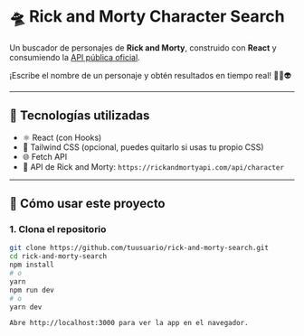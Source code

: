 # 🛸 Rick and Morty Character Search

Un buscador de personajes de **Rick and Morty**, construido con **React** y consumiendo la [API pública oficial](https://rickandmortyapi.com/).

¡Escribe el nombre de un personaje y obtén resultados en tiempo real! 👨‍🔬👽

---

## 🧪 Tecnologías utilizadas

- ⚛️ React (con Hooks)
- 💅 Tailwind CSS (opcional, puedes quitarlo si usas tu propio CSS)
- 🌐 Fetch API
- 🧠 API de Rick and Morty: `https://rickandmortyapi.com/api/character`

---


## 🧰 Cómo usar este proyecto

### 1. Clona el repositorio

```bash
git clone https://github.com/tuusuario/rick-and-morty-search.git
cd rick-and-morty-search
npm install
# o
yarn
npm run dev
# o
yarn dev

Abre http://localhost:3000 para ver la app en el navegador.